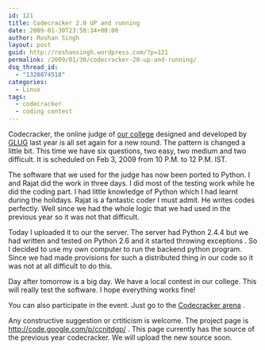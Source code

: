```yaml
---
id: 121
title: Codecracker 2.0 UP and running
date: 2009-01-30T23:50:34+00:00
author: Roshan Singh
layout: post
guid: http://roshansingh.wordpress.com/?p=121
permalink: /2009/01/30/codecracker-20-up-and-running/
dsq_thread_id:
  - "1328874518"
categories:
  - Linux
tags:
  - codecracker
  - coding contest
---
```

Codecracker, the online judge of [our college](http://www.nitdgp.ac.in) designed and developed by [GLUG](http://lug.nitdgp.ac.in) last year is all set again for a new round. The pattern is changed a little bit. This time we have six questions, two easy, two medium and two difficult. It is scheduled on Feb 3, 2009 from 10 P.M. to 12 P.M. IST.

The software that we used for the judge has now been ported to Python. I and Rajat did the work in three days. I did most of the testing work while he did the coding part. I had little knowledge of Python which I had learnt during the holidays. Rajat is a fantastic coder I must admit. He writes codes perfectly. Well since we had the whole logic that we had used in the previous year so it was not that difficult.

Today I uploaded it to our the server. The server had Python 2.4.4 but we had written and tested on Python 2.6 and it started throwing exceptions . So I decided to use my own computer to run the backend python program. Since we had made provisions for such a distributed thing in our code so it was not at all difficult to do this.

Day after tomorrow is a big day. We have a local contest in our college. This will really test the software. I hope everything works fine!

You can also participate in the event. Just go to the [Codecracker arena](http://lug.nitdgp.ac.in/codecracker) .

Any constructive suggestion or crtiticism is welcome. The project page is <http://code.google.com/p/ccnitdgp/> . This page currently has the source of the previous year codecracker. We will upload the new source soon.